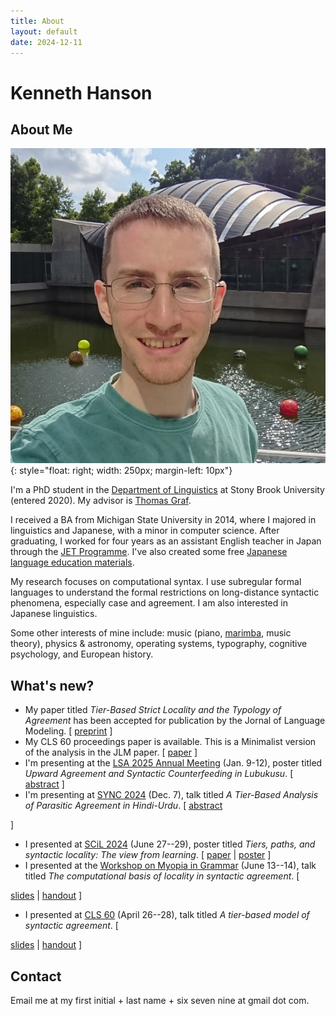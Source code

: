```yaml
---
title: About
layout: default
date: 2024-12-11
---
```


# Kenneth Hanson

## About Me

![Headshot](/files/me-crystal-bridges.jpg){: style="float: right; width: 250px; margin-left: 10px"}

I'm a PhD student in the [Department of Linguistics][sbling] at Stony Brook University (entered 2020). My advisor is [Thomas Graf][graf].

I received a BA from Michigan State University in 2014, where I majored in linguistics and Japanese, with a minor in computer science. After graduating, I worked for four years as an assistant English teacher in Japan through the [JET Programme][jet]. I've also created some free [Japanese language education materials][jp].

My research focuses on computational syntax. I use subregular formal languages to understand the formal restrictions on long-distance syntactic phenomena, especially case and agreement. I am also interested in Japanese linguistics.

Some other interests of mine include: music (piano, [marimba][], music theory), physics & astronomy, operating systems, typography, cognitive psychology, and European history.


## What's new?

* My paper titled *Tier-Based Strict Locality and the Typology of Agreement* has been accepted for publication by the Jornal of Language Modeling.
  \[ [preprint](/files/hanson-ms-tsl-agreement.pdf) \]
* My CLS 60 proceedings paper is available. This is a Minimalist version of the analysis in the JLM paper.
  \[  [paper](/files/hanson-cls60-tier-based-agreement.pdf) \]
* I'm presenting at the [LSA 2025 Annual Meeting](https://web.cvent.com/event/40d9411e-b965-4659-b9c3-63046eeed3d4/summary) (Jan. 9-12), poster titled *Upward Agreement and Syntactic Counterfeeding in Lubukusu*.
  \[ [abstract](/files/hanson-lsa2025-abstract.pdf) \]
* I'm presenting at [SYNC 2024](https://sites.google.com/nyu.edu/sync-2024/) (Dec. 7), talk titled *A Tier-Based Analysis of Parasitic Agreement in Hindi-Urdu*.
  \[ [abstract](/files/hanson-sync2024-abstract.pdf) 
<!--  \ [handout](/files/hanson-sync2024-ho.pdf) -->
  \]
* I presented at [SCiL 2024](https://sites.uci.edu/scil2024/) (June 27--29), poster titled *Tiers, paths, and syntactic locality: The view from learning*.
  \[ [paper](/files/hanson-scil2024-tiers-paths-locality.pdf)
  | [poster](/files/hanson-scil2024-poster.pdf)
  \]
* I presented at the [Workshop on Myopia in Grammar](https://home.uni-leipzig.de/tebay/myopia.htm) (June 13--14), talk titled *The computational basis of locality in syntactic agreement*.
  \[
<!--   [abstract](/files/hanson-myopia-2024-abstract.pdf) -->
  [slides](/files/hanson-myopia-2024-slides-noanim.pdf)
  | [handout](/files/hanson-myopia-2024-ho.pdf)
  \]
* I presented at [CLS 60](http://chicagolinguisticsociety.org/) (April 26--28), talk titled *A tier-based model of syntactic agreement*.
  \[
<!--   | [abstract](/files/hanson-cls-2024-abstract.pdf) -->
  [slides](/files/hanson-cls-2024-slides-noanim.pdf)
  | [handout](/files/hanson-cls-2024-ho.pdf)
  \]


## Contact

Email me at my first initial + last name + six seven nine at gmail dot com.


[graf]: https://thomasgraf.net
[jet]: https://www.jetprogramme.org
[jp]: https://www.japaneseprofessor.com
[marimba]: https://en.wikipedia.org/wiki/Marimba
[sbling]: https://linguistics.stonybrook.edu
